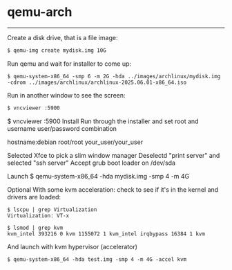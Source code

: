 # qemu-arch

---

Create a disk drive, that is a file image:

```bash
$ qemu-img create mydisk.img 10G
```
Run qemu and wait for installer to come up:
```
$ qemu-system-x86_64 -smp 6 -m 2G -hda ../images/archlinux/mydisk.img -cdrom ../images/archlinux/archlinux-2025.06.01-x86_64.iso

```
Run in another window to see the screen:



```bash
$ vncviewer :5900
```



$ vncviewer :5900
Install
Run through the installer and set root and username user/password combination

hostname:debian root/root your_user/your_user

Selected Xfce to pick a slim window manager Deselectd "print server" and selected "ssh server" Accept grub boot loader on /dev/sda

Launch
$ qemu-system-x86_64 -hda mydisk.img -smp 4 -m 4G



Optional With some kvm acceleration:
check to see if it's in the kernel and drivers are loaded:

```
$ lscpu | grep Virtualization
Virtualization: VT-x
```
```
$ lsmod | grep kvm
kvm_intel 393216 0 kvm 1155072 1 kvm_intel irqbypass 16384 1 kvm
```
And launch with kvm hypervisor (accelerator)

```
$ qemu-system-x86_64 -hda test.img -smp 4 -m 4G -accel kvm 
```


